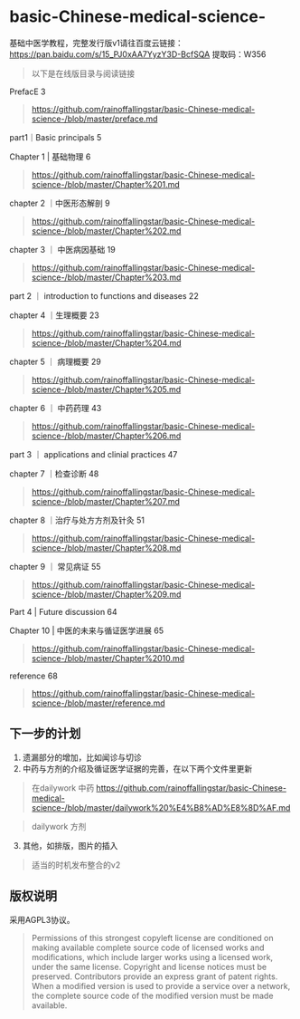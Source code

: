 # basic-Chinese-medical-science-
基础中医学教程，完整发行版v1请往百度云链接：https://pan.baidu.com/s/15_PJ0xAA7YyzY3D-BcfSQA 提取码：W356 

> 以下是在线版目录与阅读链接

PrefacE	3
> https://github.com/rainoffallingstar/basic-Chinese-medical-science-/blob/master/preface.md

part1｜Basic principals	5

Chapter 1 | 基础物理	6
> https://github.com/rainoffallingstar/basic-Chinese-medical-science-/blob/master/Chapter%201.md

chapter 2 ｜中医形态解剖	9
> https://github.com/rainoffallingstar/basic-Chinese-medical-science-/blob/master/Chapter%202.md

chapter 3 ｜ 中医病因基础	19
> https://github.com/rainoffallingstar/basic-Chinese-medical-science-/blob/master/Chapter%203.md

part 2 ｜ introduction to   functions and diseases	22

chapter 4 ｜生理概要	23
> https://github.com/rainoffallingstar/basic-Chinese-medical-science-/blob/master/Chapter%204.md


chapter 5 ｜ 病理概要	29
> https://github.com/rainoffallingstar/basic-Chinese-medical-science-/blob/master/Chapter%205.md


chapter 6 ｜ 中药药理	43
> https://github.com/rainoffallingstar/basic-Chinese-medical-science-/blob/master/Chapter%206.md


part 3 ｜ applications and clinial practices	47


chapter 7 ｜检查诊断	48
> https://github.com/rainoffallingstar/basic-Chinese-medical-science-/blob/master/Chapter%207.md


chapter 8 ｜治疗与处方方剂及针灸	51
> https://github.com/rainoffallingstar/basic-Chinese-medical-science-/blob/master/Chapter%208.md


chapter 9 ｜ 常见病证	55
> https://github.com/rainoffallingstar/basic-Chinese-medical-science-/blob/master/Chapter%209.md

Part 4 | Future discussion	64

Chapter 10 | 中医的未来与循证医学进展	65
> https://github.com/rainoffallingstar/basic-Chinese-medical-science-/blob/master/Chapter%2010.md

reference	68
> https://github.com/rainoffallingstar/basic-Chinese-medical-science-/blob/master/reference.md

## 下一步的计划
1. 遗漏部分的增加，比如闻诊与切诊
2. 中药与方剂的介绍及循证医学证据的完善，在以下两个文件里更新
> 在dailywork 中药 https://github.com/rainoffallingstar/basic-Chinese-medical-science-/blob/master/dailywork%20%E4%B8%AD%E8%8D%AF.md

> dailywork 方剂 

3. 其他，如排版，图片的插入

> 适当的时机发布整合的v2
## 版权说明
采用AGPL3协议。
> Permissions of this strongest copyleft license are conditioned on making available complete source code of licensed works and modifications, which include larger works using a licensed work, under the same license. Copyright and license notices must be preserved. Contributors provide an express grant of patent rights. When a modified version is used to provide a service over a network, the complete source code of the modified version must be made available.
